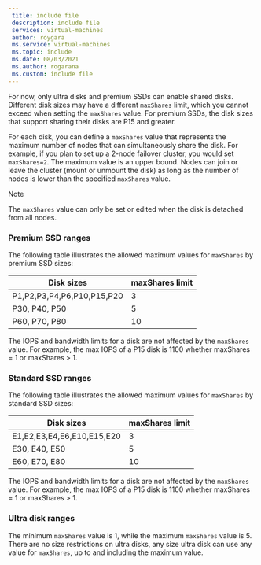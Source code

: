 ```yaml
---
 title: include file
 description: include file
 services: virtual-machines
 author: roygara
 ms.service: virtual-machines
 ms.topic: include
 ms.date: 08/03/2021
 ms.author: rogarana
 ms.custom: include file
---
```


For now, only ultra disks and premium SSDs can enable shared disks. Different disk sizes may have a different `maxShares` limit, which you cannot exceed when setting the `maxShares` value. For premium SSDs, the disk sizes that support sharing their disks are P15 and greater.

For each disk, you can define a `maxShares` value that represents the maximum number of nodes that can simultaneously share the disk. For example, if you plan to set up a 2-node failover cluster, you would set `maxShares=2`. The maximum value is an upper bound. Nodes can join or leave the cluster (mount or unmount the disk) as long as the number of nodes is lower than the specified `maxShares` value.

> [!NOTE]
> The `maxShares` value can only be set or edited when the disk is detached from all nodes.

### Premium SSD ranges

The following table illustrates the allowed maximum values for `maxShares` by premium SSD sizes:

|Disk sizes  |maxShares limit  |
|---------|---------|
|P1,P2,P3,P4,P6,P10,P15,P20     |3         |
|P30, P40, P50     |5         |
|P60, P70, P80     |10         |

The IOPS and bandwidth limits for a disk are not affected by the `maxShares` value. For example, the max IOPS of a P15 disk is 1100 whether maxShares = 1 or maxShares > 1.

### Standard SSD ranges

The following table illustrates the allowed maximum values for `maxShares` by standard SSD sizes:

|Disk sizes  |maxShares limit  |
|---------|---------|
|E1,E2,E3,E4,E6,E10,E15,E20     |3         |
|E30, E40, E50     |5         |
|E60, E70, E80     |10         |

The IOPS and bandwidth limits for a disk are not affected by the `maxShares` value. For example, the max IOPS of a P15 disk is 1100 whether maxShares = 1 or maxShares > 1.

### Ultra disk ranges

The minimum `maxShares` value is 1, while the maximum `maxShares` value is 5. There are no size restrictions on ultra disks, any size ultra disk can use any value for `maxShares`, up to and including the maximum value.
